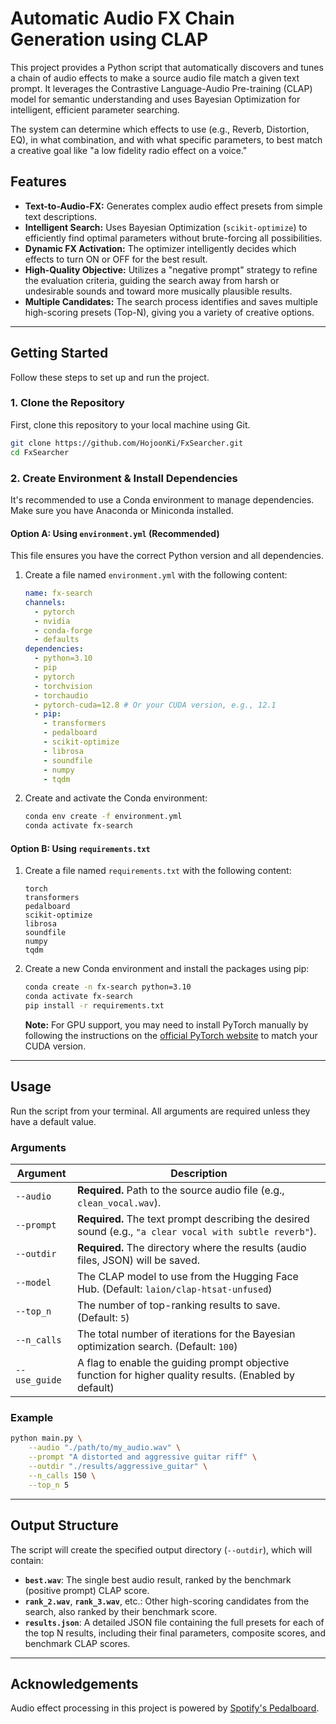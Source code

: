 # Automatic Audio FX Chain Generation using CLAP

This project provides a Python script that automatically discovers and tunes a chain of audio effects to make a source audio file match a given text prompt. It leverages the Contrastive Language-Audio Pre-training (CLAP) model for semantic understanding and uses Bayesian Optimization for intelligent, efficient parameter searching.

The system can determine which effects to use (e.g., Reverb, Distortion, EQ), in what combination, and with what specific parameters, to best match a creative goal like "a low fidelity radio effect on a voice."

## Features

  - **Text-to-Audio-FX:** Generates complex audio effect presets from simple text descriptions.
  - **Intelligent Search:** Uses Bayesian Optimization (`scikit-optimize`) to efficiently find optimal parameters without brute-forcing all possibilities.
  - **Dynamic FX Activation:** The optimizer intelligently decides which effects to turn ON or OFF for the best result.
  - **High-Quality Objective:** Utilizes a "negative prompt" strategy to refine the evaluation criteria, guiding the search away from harsh or undesirable sounds and toward more musically plausible results.
  - **Multiple Candidates:** The search process identifies and saves multiple high-scoring presets (Top-N), giving you a variety of creative options.

-----

## Getting Started

Follow these steps to set up and run the project.

### 1\. Clone the Repository

First, clone this repository to your local machine using Git.

```bash
git clone https://github.com/HojoonKi/FxSearcher.git
cd FxSearcher
```

### 2\. Create Environment & Install Dependencies

It's recommended to use a Conda environment to manage dependencies. Make sure you have Anaconda or Miniconda installed.

#### Option A: Using `environment.yml` (Recommended)

This file ensures you have the correct Python version and all dependencies.

1.  Create a file named `environment.yml` with the following content:

    ```yaml
    name: fx-search
    channels:
      - pytorch
      - nvidia
      - conda-forge
      - defaults
    dependencies:
      - python=3.10
      - pip
      - pytorch
      - torchvision
      - torchaudio
      - pytorch-cuda=12.8 # Or your CUDA version, e.g., 12.1
      - pip:
        - transformers
        - pedalboard
        - scikit-optimize
        - librosa
        - soundfile
        - numpy
        - tqdm
    ```

2.  Create and activate the Conda environment:

    ```bash
    conda env create -f environment.yml
    conda activate fx-search
    ```

#### Option B: Using `requirements.txt`

1.  Create a file named `requirements.txt` with the following content:

    ```
    torch
    transformers
    pedalboard
    scikit-optimize
    librosa
    soundfile
    numpy
    tqdm
    ```

2.  Create a new Conda environment and install the packages using pip:

    ```bash
    conda create -n fx-search python=3.10
    conda activate fx-search
    pip install -r requirements.txt
    ```

    **Note:** For GPU support, you may need to install PyTorch manually by following the instructions on the [official PyTorch website](https://pytorch.org/get-started/locally/) to match your CUDA version.

-----

## Usage

Run the script from your terminal. All arguments are required unless they have a default value.

### Arguments

| Argument          | Description                                                                                              |
| ----------------- | -------------------------------------------------------------------------------------------------------- |
| `--audio`         | **Required.** Path to the source audio file (e.g., `clean_vocal.wav`).                                    |
| `--prompt`        | **Required.** The text prompt describing the desired sound (e.g., `"a clear vocal with subtle reverb"`). |
| `--outdir`        | **Required.** The directory where the results (audio files, JSON) will be saved.                         |
| `--model`         | The CLAP model to use from the Hugging Face Hub. (Default: `laion/clap-htsat-unfused`)                   |
| `--top_n`         | The number of top-ranking results to save. (Default: `5`)                                                |
| `--n_calls`       | The total number of iterations for the Bayesian optimization search. (Default: `100`)                      |
| `--use_guide`  | A flag to enable the guiding prompt objective function for higher quality results. (Enabled by default) |

### Example

```bash
python main.py \
    --audio "./path/to/my_audio.wav" \
    --prompt "A distorted and aggressive guitar riff" \
    --outdir "./results/aggressive_guitar" \
    --n_calls 150 \
    --top_n 5
```

-----

## Output Structure

The script will create the specified output directory (`--outdir`), which will contain:

  - **`best.wav`**: The single best audio result, ranked by the benchmark (positive prompt) CLAP score.
  - **`rank_2.wav`**, **`rank_3.wav`**, etc.: Other high-scoring candidates from the search, also ranked by their benchmark score.
  - **`results.json`**: A detailed JSON file containing the full presets for each of the top N results, including their final parameters, composite scores, and benchmark CLAP scores.

-----

## Acknowledgements

Audio effect processing in this project is powered by [Spotify's Pedalboard](https://github.com/spotify/pedalboard/tree/master?tab=readme-ov-file).